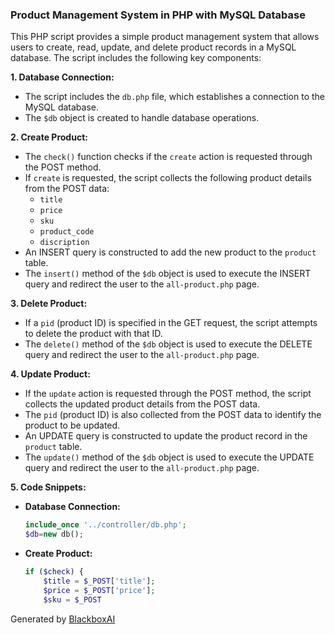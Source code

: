  ### Product Management System in PHP with MySQL Database

This PHP script provides a simple product management system that allows users to create, read, update, and delete product records in a MySQL database. The script includes the following key components:

**1. Database Connection:**
   - The script includes the `db.php` file, which establishes a connection to the MySQL database.
   - The `$db` object is created to handle database operations.

**2. Create Product:**
   - The `check()` function checks if the `create` action is requested through the POST method.
   - If `create` is requested, the script collects the following product details from the POST data:
     - `title`
     - `price`
     - `sku`
     - `product_code`
     - `discription`
   - An INSERT query is constructed to add the new product to the `product` table.
   - The `insert()` method of the `$db` object is used to execute the INSERT query and redirect the user to the `all-product.php` page.

**3. Delete Product:**
   - If a `pid` (product ID) is specified in the GET request, the script attempts to delete the product with that ID.
   - The `delete()` method of the `$db` object is used to execute the DELETE query and redirect the user to the `all-product.php` page.

**4. Update Product:**
   - If the `update` action is requested through the POST method, the script collects the updated product details from the POST data.
   - The `pid` (product ID) is also collected from the POST data to identify the product to be updated.
   - An UPDATE query is constructed to update the product record in the `product` table.
   - The `update()` method of the `$db` object is used to execute the UPDATE query and redirect the user to the `all-product.php` page.

**5. Code Snippets:**
   - **Database Connection:**
     ```php
     include_once '../controller/db.php';
     $db=new db();
     ```

   - **Create Product:**
     ```php
     if ($check) {
         $title = $_POST['title'];
         $price = $_POST['price'];
         $sku = $_POST

Generated by [BlackboxAI](https://www.blackbox.ai)